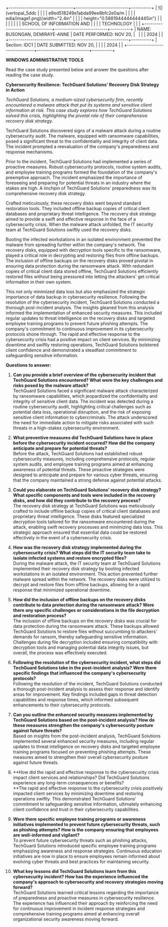 +--------------------------------+--------------------------+----------+
| ![](vertopal_5ddc              |                          |          |
| e9ed518249e1abda99ee8bfc2e0a/m |                          |          |
| edia/image1.png){width="2.4in" |                          |          |
| height="0.5881944444444445in"} |                          |          |
|                                |                          |          |
| SCHOOL OF INFORMATION AND      |                          |          |
| TECHNOLOGY                     |                          |          |
+--------------------------------+--------------------------+----------+
| NAME: BUSONGAN, DEMIRAYE-ANNE  | DATE PERFORMED: NOV 20,  |          |
|                                | 2024                     |          |
+--------------------------------+--------------------------+----------+
| Section: IDC1                  | DATE SUBMITTED: NOV 20,  |          |
|                                | 2024                     |          |
+--------------------------------+--------------------------+----------+

**WINDOWS ADMINISTRATIVE TOOLS**

Read the case study presented below and answer the questions after
reading the case study.

**Cybersecurity Resilience: TechGuard Solutions\' Recovery Disk Strategy
in Action**

*TechGuard Solutions, a medium-sized cybersecurity firm, recently
encountered a malware attack that put its systems and sensitive client
information at risk. This case study explores how TechGuard Solutions
solved this crisis, highlighting the pivotal role of their comprehensive
recovery disk strategy.*

TechGuard Solutions discovered signs of a malware attack during a
routine cybersecurity audit. The malware, equipped with ransomware
capabilities, posed a significant threat to the confidentiality and
integrity of client data. The incident prompted a reevaluation of the
company\'s preparedness and response mechanisms.

Prior to the incident, TechGuard Solutions had implemented a series of
proactive measures. Robust cybersecurity protocols, routine system
audits, and employee training programs formed the foundation of the
company\'s preemptive approach. The incident emphasized the importance
of foreseeing and preparing for potential threats in an industry where
the stakes are high. A linchpin of TechGuard Solutions\' preparedness
was its comprehensive recovery disk strategy.

Crafted meticulously, these recovery disks went beyond standard
restoration tools. They included offline backup copies of critical
client databases and proprietary threat intelligence. The recovery disk
strategy aimed to provide a swift and effective response in the face of
a cybersecurity crisis. When the malware attack unfolded, the IT
security team at TechGuard Solutions swiftly used the recovery disks.

Booting the infected workstations in an isolated environment prevented
the malware from spreading further within the company\'s network. The
recovery disks, equipped with decryption tools specific to the
ransomware, played a critical role in decrypting and restoring files
from offline backups. The inclusion of offline backups on the recovery
disks proved pivotal in ensuring data protection during the ransomware
attack. With redundant copies of critical client data stored offline,
TechGuard Solutions efficiently restored files without being pressured
into letting the attackers\' get critical information in their own
system.

This not only minimized data loss but also emphasized the strategic
importance of data backup in cybersecurity resilience. Following the
resolution of the cybersecurity incident, TechGuard Solutions conducted
a thorough post-incident analysis. The insights gleaned from this
analysis informed the implementation of enhanced security measures. This
included regular updates to threat intelligence on the recovery disks
and targeted employee training programs to prevent future phishing
attempts. The company\'s commitment to continuous improvement in its
cybersecurity protocols shone through. The rapid and effective response
to the cybersecurity crisis had a positive impact on client services. By
minimizing downtime and swiftly restoring operations, TechGuard
Solutions bolstered client confidence and demonstrated a steadfast
commitment to safeguarding sensitive information.

**Questions to answer:**

1.  **Can you provide a brief overview of the cybersecurity incident
    that TechGuard Solutions encountered? What were the key challenges
    and risks posed by the malware attack?**\
    TechGuard Solutions faced a significant malware attack characterized
    by ransomware capabilities, which jeopardized the confidentiality
    and integrity of sensitive client data. The incident was detected
    during a routine cybersecurity audit, highlighting critical
    challenges such as potential data loss, operational disruption, and
    the risk of exposing sensitive client information to cybercriminals.
    The attack underscored the need for immediate action to mitigate
    risks associated with such threats in a high-stakes cybersecurity
    environment.

2.  **What preventive measures did TechGuard Solutions have in place
    before the cybersecurity incident occurred? How did the company
    anticipate and prepare for potential threats?**\
    Before the attack, TechGuard Solutions had established robust
    cybersecurity measures, including comprehensive protocols, regular
    system audits, and employee training programs aimed at enhancing
    awareness of potential threats. These proactive strategies were
    designed to anticipate and prepare for various cyber threats,
    ensuring that the company maintained a strong defense against
    potential attacks.

3.  **Could you elaborate on TechGuard Solutions\' recovery disk
    strategy? What specific components and tools were included in the
    recovery disks, and how did they contribute to the recovery
    process?**\
    The recovery disk strategy at TechGuard Solutions was meticulously
    crafted to include offline backup copies of critical client
    databases and proprietary threat intelligence. These disks featured
    specialized decryption tools tailored for the ransomware encountered
    during the attack, enabling swift recovery processes and minimizing
    data loss. This strategic approach ensured that essential data could
    be restored effectively in the event of a cybersecurity crisis.

4.  **How was the recovery disk strategy implemented during the
    cybersecurity crisis? What steps did the IT security team take to
    isolate infected systems and restore encrypted files?**\
    During the malware attack, the IT security team at TechGuard
    Solutions implemented their recovery disk strategy by booting
    infected workstations in an isolated environment. This action
    prevented further malware spread within the network. The recovery
    disks were utilized to decrypt and restore files from offline
    backups, allowing for a rapid response that minimized operational
    downtime.

5.  **How did the inclusion of offline backups on the recovery disks
    contribute to data protection during the ransomware attack? Were
    there any specific challenges or considerations in the file
    decryption and restoration process?**\
    The inclusion of offline backups on the recovery disks was crucial
    for data protection during the ransomware attack. These backups
    allowed TechGuard Solutions to restore files without succumbing to
    attackers\' demands for ransom, thereby safeguarding sensitive
    information. Challenges during file decryption included ensuring
    compatibility with decryption tools and managing potential data
    integrity issues, but overall, the process was effectively executed.

6.  **Following the resolution of the cybersecurity incident, what steps
    did TechGuard Solutions take in the post-incident analysis? Were
    there specific findings that influenced the company\'s cybersecurity
    protocols?**\
    Following the resolution of the incident, TechGuard Solutions
    conducted a thorough post-incident analysis to assess their response
    and identify areas for improvement. Key findings included gaps in
    threat detection capabilities and response times, which informed
    subsequent enhancements to their cybersecurity protocols.

7.  **Can you outline the enhanced security measures implemented by
    TechGuard Solutions based on the post-incident analysis? How do
    these measures strengthen the company\'s cybersecurity posture
    against future threats?**\
    Based on insights from the post-incident analysis, TechGuard
    Solutions implemented several enhanced security measures, including
    regular updates to threat intelligence on recovery disks and
    targeted employee training programs focused on preventing phishing
    attempts. These measures aimed to strengthen their overall
    cybersecurity posture against future threats.

8.  **How did the rapid and effective response to the cybersecurity
    crisis impact client services and relationships? Did TechGuard
    Solutions experience any long-term consequences or benefits?\
    **The rapid and effective response to the cybersecurity crisis
    positively impacted client services by minimizing downtime and
    restoring operations swiftly. This demonstrated TechGuard
    Solutions\' commitment to safeguarding sensitive information,
    ultimately enhancing client confidence and trust in their
    cybersecurity capabilities.

9.  **Were there specific employee training programs or awareness
    initiatives implemented to prevent future cybersecurity threats,
    such as phishing attempts? How is the company ensuring that
    employees are well-informed and vigilant?**\
    To prevent future cybersecurity threats such as phishing attacks,
    TechGuard Solutions introduced specific employee training programs
    emphasizing awareness and response strategies. Continuous education
    initiatives are now in place to ensure employees remain informed
    about evolving cyber threats and best practices for maintaining
    security.

10. **What key lessons did TechGuard Solutions learn from this
    cybersecurity incident? How has the experience influenced the
    company\'s approach to cybersecurity and recovery strategies moving
    forward?**\
    TechGuard Solutions learned critical lessons regarding the
    importance of preparedness and proactive measures in cybersecurity
    resilience. The experience has influenced their approach by
    reinforcing the need for continuous improvement in incident response
    strategies and comprehensive training programs aimed at enhancing
    overall organizational security awareness moving forward.
